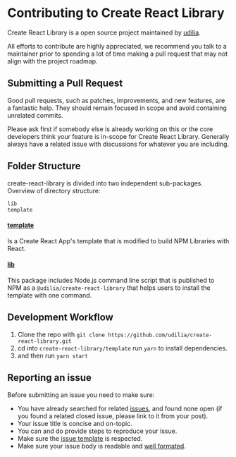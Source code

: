 # Contributing to Create React Library

Create React Library is a open source project maintained by [udilia](https://udilia.com/).

All efforts to contribute are highly appreciated, we recommend you talk to a maintainer prior to spending a lot of time making a pull request that may not align with the project roadmap.

## Submitting a Pull Request

Good pull requests, such as patches, improvements, and new features, are a fantastic help. They should remain focused in scope and avoid containing unrelated commits.

Please ask first if somebody else is already working on this or the core developers think your feature is in-scope for Create React Library. Generally always have a related issue with discussions for whatever you are including.

## Folder Structure

create-react-library is divided into two independent sub-packages. Overview of directory structure:

```
lib
template
```

#### [template](https://github.com/udilia/create-react-library/tree/master/template)

Is a Create React App's template that is modified to build NPM Libraries with React.

#### [lib](https://github.com/udilia/create-react-library/tree/master/lib)

This package includes Node.js command line script that is published to NPM as a `@udilia/create-react-library` that helps users to install the template with one command.

## Development Workflow

1. Clone the repo with `git clone https://github.com/udilia/create-react-library.git`
2. cd into `create-react-library/template` run `yarn` to install dependencies.
3. and then run `yarn start`

## Reporting an issue

Before submitting an issue you need to make sure:

- You have already searched for related [issues](https://github.com/udilia/create-react-library/issues), and found none open (if you found a related closed issue, please link to it from your post).
- Your issue title is concise and on-topic.
- You can and do provide steps to reproduce your issue.
- Make sure the [issue template](https://github.com/udilia/create-react-library/tree/master/.github/ISSUE_TEMPLATE) is respected.
- Make sure your issue body is readable and [well formated](https://guides.github.com/features/mastering-markdown/).

